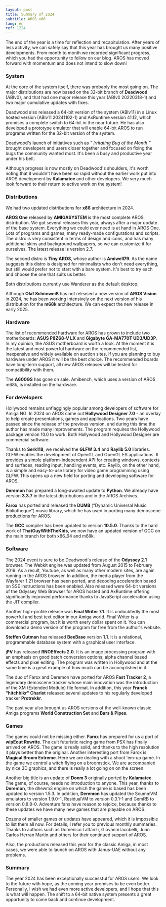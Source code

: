 ```yaml
---
layout: post
title: Summary of 2024
subtitle: AROS x86
lang: en
ref: 1224
---
```


The end of the year is a time for reflection and recapitulation. After years of less activity, we can safely say that this year has brought us many positive developments. From month to month we recorded significant progress, which you had the opportunity to follow on our blog. AROS has moved forward with momentum and does not intend to slow down!


### System

At the core of the system itself, there was probably the most going on. The major distributions are now based on the 32-bit branch of **Deadwood** (ABIv0), and that had one major release this year (ABIv0 20220318-1) and two major cumulative updates with fixes.

Deadwood also released a 64-bit version of the system (ABIv11) in a Linux hosted version (ABIv11 20241102-1) and AxRuntime version 41.12, which promises a complete switch to 64-bit in the near future. He has also developed a prototype emulator that will enable 64-bit AROS to run programs written for the 32-bit version of the system. 

Deadwood's launch of initiatives such as *” Irritating Bug of the Month ”* brought developers and users closer together and focused on fixing the bugs the community wanted most. It's been a busy and productive year under his belt.

Although progress is now mostly on Deadwood's shoulders, it's worth noting that it wouldn't have been so rapid without the earlier work put into AROS development by **Kalamatee** and other developers. We very much look forward to their return to active work on the system!


### Distributions

We had two updated distributions for **x86** architecture in 2024.

**AROS One** released by **AMIGASYSTEM** is the most complete AROS distribution. We got several releases this year, always after a major update of the base system. Everything we could ever need is at hand in AROS One. Lots of programs and games, many ready-made configurations and scripts. The distro is very consistent in terms of design and icons, and has many additional skins and background wallpapers, so we can customize it for ourselves. The latest release is version 2.7.

The second distro is **Tiny AROS**, whose author is **Amiwell79**. As the name suggests this distro is designed for minimalists who don't need everything, but still would prefer not to start with a bare system. It's best to try each and choose the one that suits us better.

Both distributions currently use Wanderer as the default desktop.

Although **Olaf Schönweiß** has not released a new version of **AROS Vision** in 2024, he has been working intensively on the next version of his distribution for the **m68k** architecture. We can expect the new release in early 2025.

### Hardware

The list of recommended hardware for AROS has grown to include two motherboards: **ASUS P8Z68-V LX** and **Gigabyte GA-MA770T UD3/UD3P**. In my opinion, the ASUS motherboard is worth a look. At the moment it is the latest and most powerful hardware on the recommended list, inexpensive and widely available on auction sites. If you are planning to buy hardware under AROS it will be the best choice. The recommended boards have long-term support, all new AROS releases will be tested for compatibility with them.

The **A600GS** has gone on sale. Amibench, which uses a version of AROS m68k, is installed on the hardware.

### For developers

Hollywood remains unflaggingly popular among developers of software for Amiga NG. In 2024 on AROS came out **Hollywood Designer 7.0** - an overlay to help create presentations, games and applications. Two years have passed since the release of the previous version, and during this time the author has made many improvements. The program requires the Hollywood package version 10.0 to work. Both Hollywood and Hollywood Designer are commercial software.

Thanks to **Serk118**, we received the **GLFW 3.4** and **Raylib 5.0** libraries. GLFW enables the development of OpenGL and OpenGL ES applications. It provides a simple platform-independent API for creating windows, contexts and surfaces, reading input, handling events, etc. Raylib, on the other hand, is a simple and easy-to-use library for video game programming using GLFW. This opens up a new field for porting and developing software for AROS.

**Deremon** has prepared a long-awaited update to **Python**. We already have version **3.3.7** in the latest distributions and in the AROS Archives.

**Farox** has ported and released the **DUMB** (“Dynamic Universal Music Bibliotheque”) music library, which he has used in porting many demoscene productions for AROS.

The **GCC** compiler has been updated to version **10.5.0**. Thanks to the hard work of **ThatGuyWithTheKids**, we now have an updated version of GCC on the main branch for both x86_64 and m68k.


### Software

The 2024 event is sure to be Deadwood's release of the **Odyssey 2.1** browser. The Webkit engine was updated from August 2015 to February 2019. As a result, Youtube, as well as many other modern sites, are again running in the AROS browser. In addition, the media player from the Wayfarer 1.21 browser has been ported, and decoding acceleration based on SSE instructions has been enabled. Also released were 64-bit versions of the Odyssey Web Browser for AROS hosted and AxRuntime offering significantly improved performance thanks to JavaScript acceleration using the JIT compiler.

Another high-profile release was **Final Writer 7.1**. It is undoubtedly the most powerful and best text editor in our Amiga world. Final Writer is a commercial program, but it is worth every dollar spent on it. You can download a demo version of the program for free from the author's website.

**Steffen Gutman** has released **BeeBase** version **1.1**. It is a relational, programmable database system with a graphical user interface.

**jPV** has released **RNOEffects 2.0**. It is an image processing program with an emphasis on good batch conversion options, alpha channel based effects and pixel editing. The program was written in Hollywood and at the same time is a great example of how much can be accomplished in it.

The duo of Farox and Deremon have ported for AROS **Fast Tracker 2**, a legendary demoscene tracker whose main innovation was the introduction of the XM (Extended Module) file format. In addition, this year **Franck “hitchhikr” Charlet** released several updates to his regularly developed tracker **Protrekkr**.

The past year also brought us AROS versions of the well-known classic Amiga programs **World Construction Set** and **Bars & Pipes**.

### Games

The games could not be missing either. **Farox** has prepared for us a port of **wipEout Rewrite**. The cult futuristic racing game from PSX has finally arrived on AROS. The game is really solid, and thanks to the high resolution it plays better than the original. Another interesting port from Farox is **Magical Broom Extreme**. Here we are dealing with a shoot 'em-up game. In the game we control a witch flying on a broomstick. We are accompanied by nice 3D graphics, and there is really a lot going on on the screen.

Another big title is an update of **Doom 3** originally ported by **Kalamatee**. The game, of course, needs no introduction to anyone. This year, thanks to **Deremon**, the dhewm3 engine on which the game is based has been updated to version 1.5.3. In addition, **Deremon** has updated the ScummVM emulators to version 1.9.0-1, ResidualVM to version 0.3.1-1 and GemRB to version 0.8.8-0. Adventure fans have reason to rejoice, because thanks to these updates we have many new games that are playable on AROS.

Dozens of smaller games or updates have appeared, which it is impossible to list them all now. For details, I refer you to previous monthly summaries. Thanks to authors such as Domenico Lattanzi, Giovanni Iacobelli, Juan Carlos Herran Martin and others for their continued support of AROS.

Also, the productions released this year for the classic Amiga, in most cases, we were able to launch on AROS with Janus-UAE without any problems.

### Summary

The year 2024 has been exceptionally successful for AROS users. We look to the future with hope, as the coming year promises to be even better. Personally, I wish we had even more active developers, and I hope that this is what will happen. The shift to a 64-bit native system presents a great opportunity to come back and continue development.
